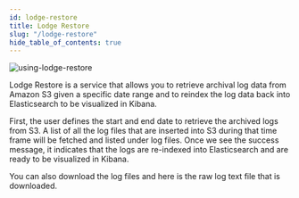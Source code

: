```yaml
---
id: lodge-restore
title: Lodge Restore
slug: "/lodge-restore"
hide_table_of_contents: true
---
```


![using-lodge-restore](https://github.com/lodge-logging/Lodge-Dashboard/blob/main/img/using-lodge-restore.gif)

Lodge Restore is a service that allows you to retrieve archival log data from Amazon S3 given a specific date range and to reindex the log data back into Elasticsearch to be visualized in Kibana. 

First, the user defines the start and end date to retrieve the archived logs from S3. A list of all the log files that are inserted into S3 during that time frame will be fetched and listed under log files. Once we see the success message, it indicates that the logs are re-indexed into Elasticsearch and are ready to be visualized in Kibana. 

You can also download the log files and here is the raw log text file that is downloaded. 